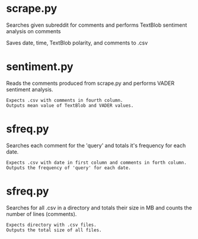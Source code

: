 # scrape.py

Searches given subreddit for comments and performs TextBlob sentiment analysis on comments

Saves date, time, TextBlob polarity, and comments to .csv


# sentiment.py
Reads the comments produced from scrape.py and performs VADER sentiment analysis.

```
Expects .csv with comments in fourth column.
Outputs mean value of TextBlob and VADER values.
```


# sfreq.py
Searches each comment for the 'query' and totals it's frequency for each date.

```
Expects .csv with date in first column and comments in forth column.
Outputs the frequency of 'query' for each date.
```


# sfreq.py
Searches for all .csv in a directory and totals their size in MB and counts the number of lines (comments).

```
Expects directory with .csv files.
Outputs the total size of all files.
```
